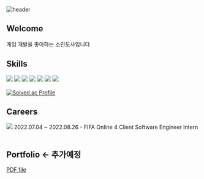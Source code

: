 ![header](https://capsule-render.vercel.app/api?type=rounded&color=timeGradient&height=150&section=header&text=SoinDosa&fontSize=70)
## Welcome
게임 개발을 좋아하는 소인도사입니다

## Skills
<img
  src="https://img.shields.io/badge/Unity-000000?style=plastic&logo=unity&logoColor=white"
/>
<img
  src="https://img.shields.io/badge/C%23-239120?style=plastic&logo=C%20Sharp&logoColor=white"
/>
<img
  src="https://img.shields.io/badge/C%2B%2B-00599c?style=plastic&logo=C%2B%2B&logoColor=white"
/>
<img
  src="https://img.shields.io/badge/Action%20Script%203.0-FF0000?style=plastic&logo=Adobe&logoColor=white"
/>
<img
  src="https://img.shields.io/badge/Github-181717?style=plastic&logo=Github&logoColor=white"
/>
<img
  src="https://img.shields.io/badge/Slack-4A154B?style=plastic&logo=Slack&logoColor=white"
/>
<img
  src="https://img.shields.io/badge/Perforce-404040?style=plastic&logo=Perforce&logoColor=white"
/>
<br/>
<br/>
[![Solved.ac Profile](http://mazassumnida.wtf/api/v2/generate_badge?boj=rlatjsgnl519)](https://solved.ac/rlatjsgnl519/)<br/>
## Careers
<img
  src="https://img.shields.io/badge/EA%20Korea-000000?style=plastic&logo=EA&logoColor=white"
/>
2022.07.04 ~ 2022.08.26 - FIFA Online 4 Client Software Engineer Intern
<br/>
<br/>
## Portfolio <- 추가예정
[PDF file]()
<!--
**SoinDosa/SoinDosa** is a ✨ _special_ ✨ repository because its `README.md` (this file) appears on your GitHub profile.

Here are some ideas to get you started:

- 🔭 I’m currently working on ...
- 🌱 I’m currently learning ...
- 👯 I’m looking to collaborate on ...
- 🤔 I’m looking for help with ...
- 💬 Ask me about ...
- 📫 How to reach me: ...
- 😄 Pronouns: ...
- ⚡ Fun fact: ...
-->
